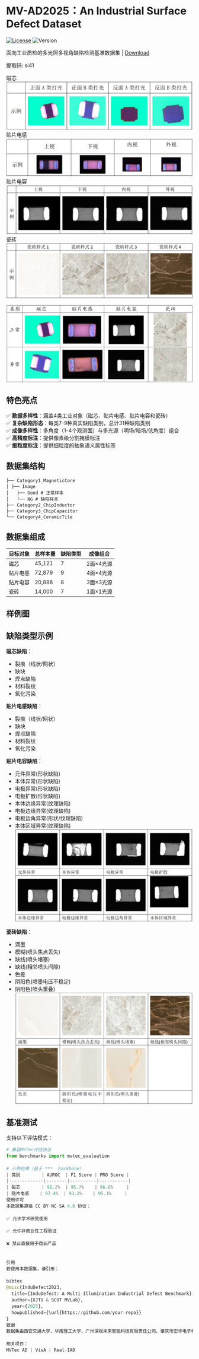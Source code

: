 # MV-AD2025：An Industrial Surface Defect Dataset

[![License](https://img.shields.io/badge/License-CC_BY--NC--SA_4.0-lightgrey.svg)](https://creativecommons.org/licenses/by-nc-sa/4.0/)
![Version](https://img.shields.io/badge/Version-v1.0-blue)

面向工业质检的多光照多视角缺陷检测基准数据集 | [Download](#[https://pan.baidu.com/s/1C-7WtgGpwg992elSjtcWwg?pwd=si41])

提取码: si41 

磁芯
![Dataset Samples](figures/MagneticCore.jpg)
贴片电感
![Dataset Samples](figures/ChipInductor.jpg)
贴片电容
![Dataset Samples](figures/ChipCapacitor.jpg)
瓷砖
![Dataset Samples](figures/CeramicTile.jpg)

![Dataset Samples](figures/OKNGSample.jpg)

## 特色亮点
✅ **数据多样性**：涵盖4类工业对象（磁芯、贴片电感、贴片电容和瓷砖）  
✅ **复杂缺陷形态**：每类7-9种真实缺陷类别，总计31种缺陷类别  
✅ **成像多样性**：多角度（1-4个观测面）与多光源（明场/暗场/低角度）组合  
✅ **高精度标注**：提供像素级分割掩膜标注  
✅ **细粒度标注**：提供细粒度的抽象语义属性标签  

## 数据集结构

```InduDefect
├── Category1_MagneticCore
│ ├── Image
│   ├── Good # 正常样本
│   └── NG # 缺陷样本
├── Category2_ChipInductor
├── Category3_ChipCapacitor
└── Category4_CeramicTile
```

## 数据集组成
| 目标对象         | 总样本量 | 缺陷类型 | 成像组合  | 
|------------------|-----------|----------|-----------|
| 磁芯             | 45,121    | 7        | 2面×4光源 |
| 贴片电感         | 72,879    | 9        | 4面×4光源 |
| 贴片电容         | 20,888    | 8        | 3面×3光源 |
| 瓷砖             | 14,000    | 7        | 1面×1光源 |

## 样例图


## 缺陷类型示例
**磁芯缺陷**：
- 裂痕（线状/网状）
- 缺块
- 焊点缺陷
- 材料裂纹
- 氧化污染

**贴片电感缺陷**：
- 裂痕（线状/网状）
- 缺块
- 焊点缺陷
- 材料裂纹
- 氧化污染

**贴片电容缺陷**：
- 元件异常(形状缺陷)
- 本体异常(形状缺陷)
- 电极异常(形状缺陷)
- 电极扩散(形状缺陷)
- 本体边缘异常(纹理缺陷)
- 电极边缘异常(纹理缺陷)
- 电极边角异常(形状/纹理缺陷)
- 本体区域异常(纹理缺陷)
![Dataset Samples](figures/AD_ChipCapacitor.jpg)

**瓷砖缺陷**：
- 滴墨
- 模糊(喷头焦点丢失)
- 缺线(喷头堵塞)
- 缺线(相邻喷头间隙)
- 色差
- 阴阳色(喷墨电压不稳定)
- 阴阳色(喷头重叠)
![Dataset Samples](figures/AD_CeramicTile.jpg)

## 基准测试
支持以下评估模式：
```python
# 兼容MVTec评估协议
from benchmarks import mvtec_evaluation

# 示例结果（基于 ***  backbone）
| 类别        | AUROC  | F1 Score | PRO Score |
|-------------|--------|----------|-----------|
| 磁芯        | 98.2%  | 95.7%    | 96.8%     |
| 贴片电感    | 97.4%  | 93.2%    | 95.1%     |
使用许可
本数据集遵循 CC BY-NC-SA 4.0 协议：

✅ 允许学术研究使用

✅ 允许非商业性工程验证

❌ 禁止直接用于商业产品


引用
若使用本数据集，请引用：

bibtex
@misc{InduDefect2023,
  title={InduDefect: A Multi-Illumination Industrial Defect Benchmark},
  author={XJTU & SCUT MVLab},
  year={2025},
  howpublished={\url{https://github.com/your-repo}}
}
致谢
数据集由西安交通大学、华南理工大学、广州深视未来智能科技有限责任公司、肇庆市宏华电子科技有限公司共同发布。

相关项目：
MVTec AD | VisA | Real-IAD
